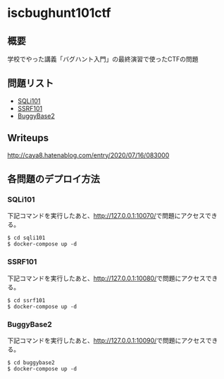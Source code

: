 # iscbughunt101ctf

## 概要

学校でやった講義「バグハント入門」の最終演習で使ったCTFの問題

## 問題リスト

- [SQLi101](./sqli101)
- [SSRF101](./ssrf101)
- [BuggyBase2](./buggybase2)

## Writeups

<http://caya8.hatenablog.com/entry/2020/07/16/083000>

## 各問題のデプロイ方法

### SQLi101

下記コマンドを実行したあと、<http://127.0.0.1:10070/>で問題にアクセスできる。

```shell-session
$ cd sqli101
$ docker-compose up -d
```

### SSRF101

下記コマンドを実行したあと、<http://127.0.0.1:10080/>で問題にアクセスできる。

```shell-session
$ cd ssrf101
$ docker-compose up -d
```

### BuggyBase2

下記コマンドを実行したあと、<http://127.0.0.1:10090/>で問題にアクセスできる。

```shell-session
$ cd buggybase2
$ docker-compose up -d
```

